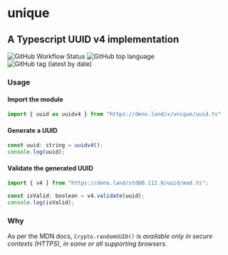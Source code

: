 # unique

## A Typescript UUID v4 implementation

![GitHub Workflow Status](https://img.shields.io/github/workflow/status/ma1ted/uuid/Test)
![GitHub top language](https://img.shields.io/github/languages/top/ma1ted/uuid)
![GitHub tag (latest by date)](https://img.shields.io/github/v/tag/ma1ted/uuid)

### Usage

#### Import the module

```js
import { uuid as uuidv4 } from "https://deno.land/x/unique/uuid.ts"
```

#### Generate a UUID

```js
const uuid: string = uuidv4();
console.log(uuid);
```

#### Validate the generated UUID

```js
import { v4 } from "https://deno.land/std@0.112.0/uuid/mod.ts";

const isValid: boolean = v4.validate(uuid);
console.log(isValid);
```

### Why

As per the MDN docs, `Crypto.randomUUID()` is _available only in secure contexts
(HTTPS), in some or all supporting browsers_.

<!--https://wicg.github.io/uuid/#dom-crypto-randomuuid-->
